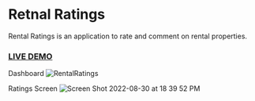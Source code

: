 # Retnal Ratings
Rental Ratings is an application to rate and comment on rental properties.

### <a href="http://35.91.163.16">LIVE DEMO</a>

Dashboard
![RentalRatings](https://user-images.githubusercontent.com/72363705/187573849-e7336671-77ad-40d8-ad6b-2b9701342f4d.png)

Ratings Screen
![Screen Shot 2022-08-30 at 18 39 52 PM](https://user-images.githubusercontent.com/72363705/187573993-a8ea32c4-c1a6-4836-9b16-edb0bda617a1.png)
